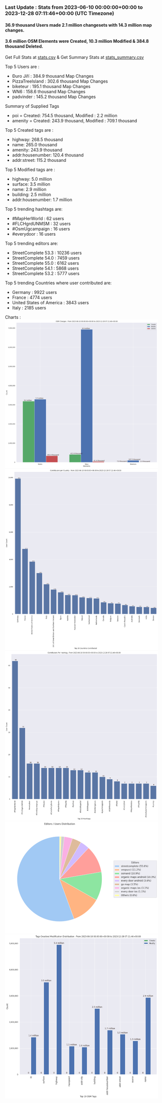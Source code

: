 ### Last Update : Stats from 2023-06-10 00:00:00+00:00 to 2023-12-28 07:11:46+00:00 (UTC Timezone)

#### 36.9 thousand Users made 2.1 million changesets with 14.3 million map changes.
#### 3.6 million OSM Elements were Created, 10.3 million Modified & 384.8 thousand Deleted.
Get Full Stats at [stats.csv](/stats/fieldmappers/Daily/stats.csv)
 & Get Summary Stats at [stats_summary.csv](/stats/fieldmappers/Daily/stats_summary.csv)

Top 5 Users are : 
- Đuro Jiří : 384.9 thousand Map Changes
- PizzaTreeIsland : 302.6 thousand Map Changes
- biketeur : 195.1 thousand Map Changes
- WN6 : 158.6 thousand Map Changes
- padvinder : 145.2 thousand Map Changes

Summary of Supplied Tags
- poi = Created: 754.5 thousand, Modified : 2.2 million
- amenity = Created: 243.9 thousand, Modified : 709.1 thousand


Top 5 Created tags are :
- highway: 268.5 thousand
- name: 265.0 thousand
- amenity: 243.9 thousand
- addr:housenumber: 120.4 thousand
- addr:street: 115.2 thousand


Top 5 Modified tags are :
- highway: 5.0 million
- surface: 3.5 million
- name: 2.9 million
- building: 2.5 million
- addr:housenumber: 1.7 million


Top 5 trending hashtags are:
- #MapHerWorld : 62 users
- #FLCHgrdUNMSM : 32 users
- #OsmUgcampaign : 16 users
- #everydoor : 16 users


Top 5 trending editors are:
- StreetComplete 53.3 : 10236 users
- StreetComplete 54.0 : 7459 users
- StreetComplete 55.0 : 6162 users
- StreetComplete 54.1 : 5868 users
- StreetComplete 53.2 : 5777 users


Top 5 trending Countries where user contributed are:
- Germany : 9922 users
- France : 4774 users
- United States of America : 3843 users
- Italy : 2185 users


 Charts : 
![Alt text](./stats_osm_changes.png) 
![Alt text](./stats_users_per_country.png) 
![Alt text](./stats_users_per_hashtag.png) 
![Alt text](./stats_editors_pie_chart.png) 
![Alt text](./stats_tags.png) 
